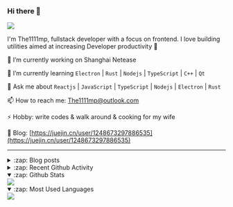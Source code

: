 ### Hi there 👋

![](https://komarev.com/ghpvc/?username=1111mp&color=green)

I'm The1111mp, fullstack developer with a focus on frontend. I love building utilities aimed at increasing Developer productivity 🙌

🔭 I’m currently working on Shanghai Netease

🌱 I’m currently learning `Electron` | `Rust` | `Nodejs` | `TypeScript` | `C++` | `Qt`

💬 Ask me about `Reactjs` | `JavaScript` | `TypeScript` | `Nodejs` | `Electron` | `Rust`

📫 How to reach me: <a href="mailto:The1111mp@outlook.com">The1111mp@outlook.com</a>

⚡ Hobby: write codes & walk around & cooking for my wife

📖 Blog: [https://juejin.cn/user/1248673297886535](https://juejin.cn/user/1248673297886535)

***

<details>
  <summary>:zap: Blog posts</summary>

  - [这里有从零开始构建现代化前端UI组件库所需要的一切](https://juejin.cn/post/7324011329883045915)
  - [使用 nvm-desktop 轻松安装和管理多个 node 版本](https://juejin.cn/post/7267791228872179727)
  - [Electron 中集成 SQLite3 数据库的最佳实践](https://juejin.cn/post/7202807471881306172)
  - [从0开发IM，单聊群聊在线离线消息以及消息的已读未读功能](https://juejin.cn/post/7202583557751865401)
  - [Electron（网页）中实现接近微信消息发送体验的消息输入框及界面](https://juejin.cn/post/7252505446396575781)
  - [Qt中基于QWebEngineView和QWebChannel实现与web的交互](https://juejin.cn/post/7238423148555501629)
</details>

<details>
  <summary>:zap: Recent Github Activity</summary>

  <!--START_SECTION:activity-->
1. 🎉 Merged PR [#153](https://github.com/1111mp/nvm-desktop/pull/153) in [1111mp/nvm-desktop](https://github.com/1111mp/nvm-desktop)
2. 🗣 Commented on [#155](https://github.com/1111mp/nvm-desktop/issues/155#issuecomment-2591567173) in [1111mp/nvm-desktop](https://github.com/1111mp/nvm-desktop)
3. 🗣 Commented on [#23](https://github.com/1111mp/nvm-desktop/issues/23#issuecomment-2577416356) in [1111mp/nvm-desktop](https://github.com/1111mp/nvm-desktop)
4. 💪 Opened PR [#153](https://github.com/1111mp/nvm-desktop/pull/153) in [1111mp/nvm-desktop](https://github.com/1111mp/nvm-desktop)
5. 🗣 Commented on [#152](https://github.com/1111mp/nvm-desktop/issues/152#issuecomment-2561541601) in [1111mp/nvm-desktop](https://github.com/1111mp/nvm-desktop)
6. 🗣 Commented on [#151](https://github.com/1111mp/nvm-desktop/issues/151#issuecomment-2560611212) in [1111mp/nvm-desktop](https://github.com/1111mp/nvm-desktop)
7. 🗣 Commented on [#151](https://github.com/1111mp/nvm-desktop/issues/151#issuecomment-2560587275) in [1111mp/nvm-desktop](https://github.com/1111mp/nvm-desktop)
8. 🗣 Commented on [#148](https://github.com/1111mp/nvm-desktop/issues/148#issuecomment-2558046925) in [1111mp/nvm-desktop](https://github.com/1111mp/nvm-desktop)
9. 🔒 Closed issue [#148](https://github.com/1111mp/nvm-desktop/issues/148) in [1111mp/nvm-desktop](https://github.com/1111mp/nvm-desktop)
10. 🗣 Commented on [#148](https://github.com/1111mp/nvm-desktop/issues/148#issuecomment-2543560418) in [1111mp/nvm-desktop](https://github.com/1111mp/nvm-desktop)
  <!--END_SECTION:activity-->
</details>

<details open>
  <summary>:zap: Github Stats</summary>

  <img align="center" src="https://github-readme-stats-sigma-five.vercel.app/api?username=1111mp&show_icons=true&hide_border=true&theme=gruvbox" />
</details>

<details open>
  <summary>:zap: Most Used Languages</summary>

  <img align="center" src="https://github-readme-stats-sigma-five.vercel.app/api/top-langs/?username=1111mp&layout=compact&show_icons=true&hide_border=true&theme=gruvbox" />
</details>


<!--
**1111mp/1111mp** is a ✨ _special_ ✨ repository because its `README.md` (this file) appears on your GitHub profile.

Here are some ideas to get you started:

- 🔭 I’m currently working on ...
- 🌱 I’m currently learning ...
- 👯 I’m looking to collaborate on ...
- 🤔 I’m looking for help with ...
- 💬 Ask me about ...
- 📫 How to reach me: ...
- 😄 Pronouns: ...
- ⚡ Fun fact: ...
-->

